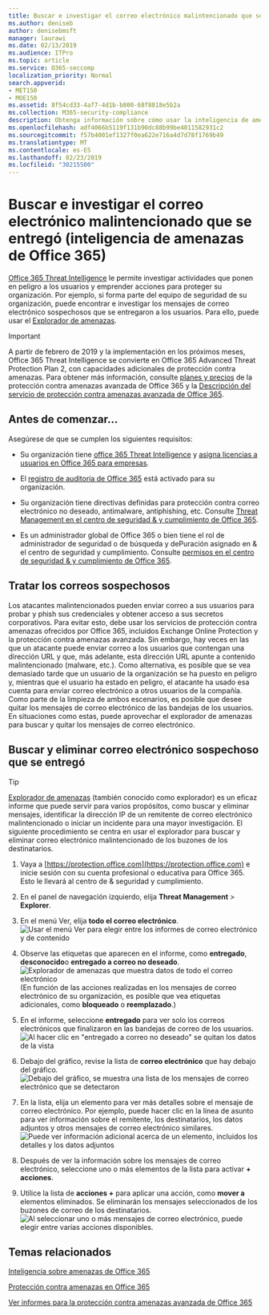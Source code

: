 ```yaml
---
title: Buscar e investigar el correo electrónico malintencionado que se entregó (inteligencia de amenazas de Office 365)
ms.author: deniseb
author: denisebmsft
manager: laurawi
ms.date: 02/13/2019
ms.audience: ITPro
ms.topic: article
ms.service: O365-seccomp
localization_priority: Normal
search.appverid:
- MET150
- MOE150
ms.assetid: 8f54cd33-4af7-4d1b-b800-68f8818e5b2a
ms.collection: M365-security-compliance
description: Obtenga información sobre cómo usar la inteligencia de amenazas para buscar y investigar correo electrónico malintencionado.
ms.openlocfilehash: adf4066b5119f131b90dc88b99be4011582931c2
ms.sourcegitcommit: f57b4001ef1327f0ea622e716a4d7d78f1769b49
ms.translationtype: MT
ms.contentlocale: es-ES
ms.lasthandoff: 02/23/2019
ms.locfileid: "30215500"
---
```

# <a name="find-and-investigate-malicious-email-that-was-delivered-office-365-threat-intelligence"></a>Buscar e investigar el correo electrónico malintencionado que se entregó (inteligencia de amenazas de Office 365)

[Office 365 Threat Intelligence](office-365-ti.md) le permite investigar actividades que ponen en peligro a los usuarios y emprender acciones para proteger su organización. Por ejemplo, si forma parte del equipo de seguridad de su organización, puede encontrar e investigar los mensajes de correo electrónico sospechosos que se entregaron a los usuarios. Para ello, puede usar el [Explorador de amenazas](get-started-with-ti.md#threat-explorer).
  
> [!IMPORTANT]
> A partir de febrero de 2019 y la implementación en los próximos meses, Office 365 Threat Intelligence se convierte en Office 365 Advanced Threat Protection Plan 2, con capacidades adicionales de protección contra amenazas. Para obtener más información, consulte [planes y precios](https://products.office.com/exchange/advance-threat-protection) de la protección contra amenazas avanzada de Office 365 y la [Descripción del servicio de protección contra amenazas avanzada de Office 365](https://docs.microsoft.com/office365/servicedescriptions/office-365-advanced-threat-protection-service-description).
  
## <a name="before-you-begin"></a>Antes de comenzar...

Asegúrese de que se cumplen los siguientes requisitos:
  
- Su organización tiene [office 365 Threat Intelligence](office-365-ti.md) y [asigna licencias a usuarios en Office 365 para empresas](https://support.office.com/article/997596b5-4173-4627-b915-36abac6786dc).
    
- El [registro de auditoría de Office 365](turn-audit-log-search-on-or-off.md) está activado para su organización. 
    
- Su organización tiene directivas definidas para protección contra correo electrónico no deseado, antimalware, antiphishing, etc. Consulte [Threat Management en el centro de seguridad &amp; y cumplimiento de Office 365](threat-management.md).
    
- Es un administrador global de Office 365 o bien tiene el rol de administrador de seguridad o de búsqueda y dePuración asignado en &amp; el centro de seguridad y cumplimiento. Consulte [permisos en el centro de seguridad &amp; y cumplimiento de Office 365](permissions-in-the-security-and-compliance-center.md).
    
## <a name="dealing-with-suspicious-emails"></a>Tratar los correos sospechosos

Los atacantes malintencionados pueden enviar correo a sus usuarios para probar y phish sus credenciales y obtener acceso a sus secretos corporativos. Para evitar esto, debe usar los servicios de protección contra amenazas ofrecidos por Office 365, incluidos Exchange Online Protection y la protección contra amenazas avanzada. Sin embargo, hay veces en las que un atacante puede enviar correo a los usuarios que contengan una dirección URL y que, más adelante, esta dirección URL apunte a contenido malintencionado (malware, etc.). Como alternativa, es posible que se vea demasiado tarde que un usuario de la organización se ha puesto en peligro y, mientras que el usuario ha estado en peligro, el atacante ha usado esa cuenta para enviar correo electrónico a otros usuarios de la compañía. Como parte de la limpieza de ambos escenarios, es posible que desee quitar los mensajes de correo electrónico de las bandejas de los usuarios. En situaciones como estas, puede aprovechar el explorador de amenazas para buscar y quitar los mensajes de correo electrónico.
  
## <a name="find-and-delete-suspicious-email-that-was-delivered"></a>Buscar y eliminar correo electrónico sospechoso que se entregó

> [!TIP]
> [Explorador de amenazas](get-started-with-ti.md#threat-explorer) (también conocido como explorador) es un eficaz informe que puede servir para varios propósitos, como buscar y eliminar mensajes, identificar la dirección IP de un remitente de correo electrónico malintencionado o iniciar un incidente para una mayor investigación. El siguiente procedimiento se centra en usar el explorador para buscar y eliminar correo electrónico malintencionado de los buzones de los destinatarios. 
  
1. Vaya a [https://protection.office.com](https://protection.office.com) e inicie sesión con su cuenta profesional o educativa para Office 365. Esto le llevará al centro de &amp; seguridad y cumplimiento. 
    
2. En el panel de navegación izquierdo, elija **Threat Management** \> **Explorer**.
    
3. En el menú Ver, elija **todo el correo electrónico**.<br/>![Usar el menú Ver para elegir entre los informes de correo electrónico y de contenido](media/d39013ff-93b6-42f6-bee5-628895c251c2.png)
  
4. Observe las etiquetas que aparecen en el informe, como **entregado**, **desconocido**o **entregado a correo no deseado**.<br/>![Explorador de amenazas que muestra datos de todo el correo electrónico](media/208826ed-a85e-446f-b276-b5fdc312fbcb.png)<br/>(En función de las acciones realizadas en los mensajes de correo electrónico de su organización, es posible que vea etiquetas adicionales, como **bloqueado** o **reemplazado**.)
    
5. En el informe, seleccione **entregado** para ver solo los correos electrónicos que finalizaron en las bandejas de correo de los usuarios.<br/>![Al hacer clic en "entregado a correo no deseado" se quitan los datos de la vista](media/e6fb2e47-461e-4f6f-8c65-c331bd858758.png)
  
6. Debajo del gráfico, revise la lista de **correo electrónico** que hay debajo del gráfico.<br/>![Debajo del gráfico, se muestra una lista de los mensajes de correo electrónico que se detectaron](media/dfb60590-1236-499d-97da-86c68621e2bc.png)
  
7. En la lista, elija un elemento para ver más detalles sobre el mensaje de correo electrónico. Por ejemplo, puede hacer clic en la línea de asunto para ver información sobre el remitente, los destinatarios, los datos adjuntos y otros mensajes de correo electrónico similares.<br/>![Puede ver información adicional acerca de un elemento, incluidos los detalles y los datos adjuntos](media/5a5707c3-d62a-4610-ae7b-900fff8708b2.png)
  
8. Después de ver la información sobre los mensajes de correo electrónico, seleccione uno o más elementos de la lista para activar **+ acciones**.
    
9. Utilice la lista de **acciones +** para aplicar una acción, como **mover a** elementos eliminados. Se eliminarán los mensajes seleccionados de los buzones de correo de los destinatarios.<br/>![Al seleccionar uno o más mensajes de correo electrónico, puede elegir entre varias acciones disponibles.](media/ef12e10c-60a7-4f66-8f76-68d77ae26de1.png)
  
## <a name="related-topics"></a>Temas relacionados

[Inteligencia sobre amenazas de Office 365](office-365-ti.md)
  
[Protección contra amenazas en Office 365](protect-against-threats.md)
  
[Ver informes para la protección contra amenazas avanzada de Office 365](view-reports-for-atp.md)
  

